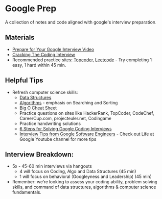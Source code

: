 # Google Prep

A collection of notes and code aligned with google's interview preparation.

## Materials
- [Prepare for Your Google Interview Video](https://www.youtube.com/watch?v=6ZZX9iIgFoo&list=PLllx_3tLoo4c_aR8RKOOnizL5LiUH02YF&index=13&t=0s)
- [Cracking The Coding Interview](https://github.com/yogathanh99/Books/blob/master/Cracking.the.Coding.Interview.6th.Edition.pdf)
- Recommended practice sites: [Topcoder](https://www.topcoder.com/), [Leetcode](https://leetcode.com/) - Try completing 1 easy, 1 hard within 45 min.


## Helpful Tips
- Refresh computer science skills:
  - [Data Structures](http://www.geeksforgeeks.org/data-structures/)
  - [Algorithms](http://www.geeksforgeeks.org/fundamentals-of-algorithms/ ) - emphasis on Searching and Sorting
  - [Big O Cheat Sheet](http://bigocheatsheet.com/)
  - Practice questions on sites like HackerRank, TopCoder, CodeChef, CareerCup.com, projecteuler.net, Codingame
  - Practice handwriting solutions
  - [6 Steps for Solving Google Coding Interviews](https://anthonydmays.com/blog/2017/01/04/interviewing-at-google-heres-6-things-you-absolutely-need-to-do/)
  - [Interview Tips from Google Software Engineers](https://www.youtube.com/watch?v=XOtrOSatBoY) - Check out Life at Google Youtube channel for more tips



## Interview Breakdown:
- 5x - 45-60 min interviews via hangouts
  - 4 will focus on Coding, Algo and Data Structures (45 min)
  - 1 will focus on behavioral (Googleyness and Leadership) (45 min)
- Remember: we're looking to assess your coding ability, problem solving skills, and command of data structures, algorithms & computer science fundamentals.
